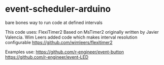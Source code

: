 # event-scheduler-arduino
bare bones way to run code at defined intervals

This code uses:
	FlexiTimer2 
	Based on MsTimer2 originally written by Javier Valencia.
	Wim Leers added code which makes interval resolution configurable
	https://github.com/wimleers/flexitimer2
	
Examples use:
	https://github.com/r-engineer/event-button
	https://github.com/r-engineer/event-LED
